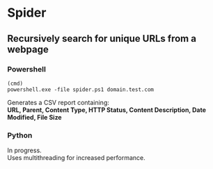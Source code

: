 # Spider
## Recursively search for unique URLs from a webpage
### Powershell
```
(cmd)
powershell.exe -file spider.ps1 domain.test.com
```
Generates a CSV report containing:
<br>
<b>
URL, Parent, Content Type, HTTP Status, Content Description, Date Modified, File Size
</b>
<br>
### Python
In progress.<br>
Uses multithreading for increased performance.
